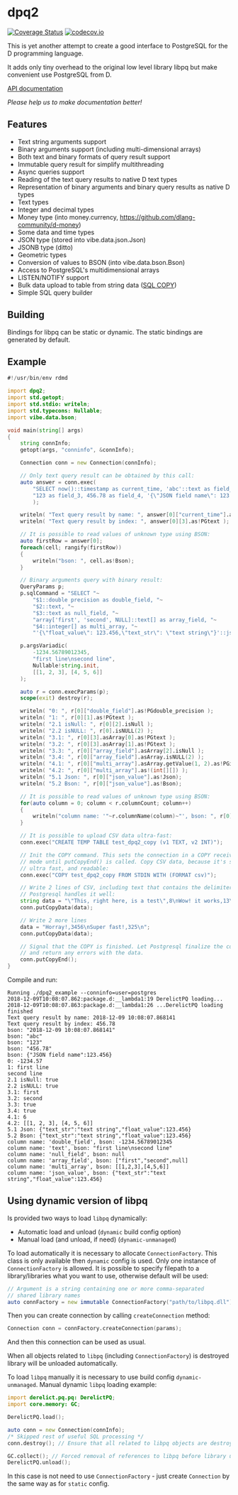 ﻿dpq2
====
[![Coverage Status](https://coveralls.io/repos/denizzzka/dpq2/badge.svg?branch=master)](https://coveralls.io/r/denizzzka/dpq2)
[![codecov.io](https://codecov.io/github/denizzzka/dpq2/coverage.svg?branch=master)](https://codecov.io/github/denizzzka/dpq2)

This is yet another attempt to create a good interface to PostgreSQL for the 
D programming language.

It adds only tiny overhead to the original low level library libpq but
make convenient use PostgreSQL from D.

[API documentation](https://denizzzka.github.io/dpq2)

_Please help us to make documentation better!_

Features
--------

* Text string arguments support
* Binary arguments support (including multi-dimensional arrays)
* Both text and binary formats of query result support
* Immutable query result for simplify multithreading
* Async queries support
* Reading of the text query results to native D text types
* Representation of binary arguments and binary query results as native D types
 * Text types
 * Integer and decimal types
 * Money type (into money.currency, https://github.com/dlang-community/d-money)
 * Some data and time types
 * JSON type (stored into vibe.data.json.Json)
 * JSONB type (ditto)
 * Geometric types
* Conversion of values to BSON (into vibe.data.bson.Bson)
* Access to PostgreSQL's multidimensional arrays
* LISTEN/NOTIFY support
* Bulk data upload to table from string data ([SQL COPY](https://www.postgresql.org/docs/current/sql-copy.html))
* Simple SQL query builder

Building
--------

Bindings for libpq can be static or dynamic.
The static bindings are generated by default.

Example
-------
```D
#!/usr/bin/env rdmd

import dpq2;
import std.getopt;
import std.stdio: writeln;
import std.typecons: Nullable;
import vibe.data.bson;

void main(string[] args)
{
    string connInfo;
    getopt(args, "conninfo", &connInfo);

    Connection conn = new Connection(connInfo);

    // Only text query result can be obtained by this call:
    auto answer = conn.exec(
        "SELECT now()::timestamp as current_time, 'abc'::text as field_name, "~
        "123 as field_3, 456.78 as field_4, '{\"JSON field name\": 123.456}'::json"
        );

    writeln( "Text query result by name: ", answer[0]["current_time"].as!PGtext );
    writeln( "Text query result by index: ", answer[0][3].as!PGtext );

    // It is possible to read values of unknown type using BSON:
    auto firstRow = answer[0];
    foreach(cell; rangify(firstRow))
    {
        writeln("bson: ", cell.as!Bson);
    }

    // Binary arguments query with binary result:
    QueryParams p;
    p.sqlCommand = "SELECT "~
        "$1::double precision as double_field, "~
        "$2::text, "~
        "$3::text as null_field, "~
        "array['first', 'second', NULL]::text[] as array_field, "~
        "$4::integer[] as multi_array, "~
        "'{\"float_value\": 123.456,\"text_str\": \"text string\"}'::json as json_value";

    p.argsVariadic(
        -1234.56789012345,
        "first line\nsecond line",
        Nullable!string.init,
        [[1, 2, 3], [4, 5, 6]]
    );

    auto r = conn.execParams(p);
    scope(exit) destroy(r);

    writeln( "0: ", r[0]["double_field"].as!PGdouble_precision );
    writeln( "1: ", r[0][1].as!PGtext );
    writeln( "2.1 isNull: ", r[0][2].isNull );
    writeln( "2.2 isNULL: ", r[0].isNULL(2) );
    writeln( "3.1: ", r[0][3].asArray[0].as!PGtext );
    writeln( "3.2: ", r[0][3].asArray[1].as!PGtext );
    writeln( "3.3: ", r[0]["array_field"].asArray[2].isNull );
    writeln( "3.4: ", r[0]["array_field"].asArray.isNULL(2) );
    writeln( "4.1: ", r[0]["multi_array"].asArray.getValue(1, 2).as!PGinteger );
    writeln( "4.2: ", r[0]["multi_array"].as!(int[][]) );
    writeln( "5.1 Json: ", r[0]["json_value"].as!Json);
    writeln( "5.2 Bson: ", r[0]["json_value"].as!Bson);

    // It is possible to read values of unknown type using BSON:
    for(auto column = 0; column < r.columnCount; column++)
    {
        writeln("column name: '"~r.columnName(column)~"', bson: ", r[0][column].as!Bson);
    }

    // It is possible to upload CSV data ultra-fast:
    conn.exec("CREATE TEMP TABLE test_dpq2_copy (v1 TEXT, v2 INT)");

    // Init the COPY command. This sets the connection in a COPY receive
    // mode until putCopyEnd() is called. Copy CSV data, because it's standard,
    // ultra fast, and readable:
    conn.exec("COPY test_dpq2_copy FROM STDIN WITH (FORMAT csv)");

    // Write 2 lines of CSV, including text that contains the delimiter.
    // Postgresql handles it well:
    string data = "\"This, right here, is a test\",8\nWow! it works,13\n";
    conn.putCopyData(data);

    // Write 2 more lines
    data = "Horray!,3456\nSuper fast!,325\n";
    conn.putCopyData(data);

    // Signal that the COPY is finished. Let Postgresql finalize the command
    // and return any errors with the data.
    conn.putCopyEnd();
}
```

Compile and run:
```
Running ./dpq2_example --conninfo=user=postgres
2018-12-09T10:08:07.862:package.d:__lambda1:19 DerelictPQ loading...
2018-12-09T10:08:07.863:package.d:__lambda1:26 ...DerelictPQ loading finished
Text query result by name: 2018-12-09 10:08:07.868141
Text query result by index: 456.78
bson: "2018-12-09 10:08:07.868141"
bson: "abc"
bson: "123"
bson: "456.78"
bson: {"JSON field name":123.456}
0: -1234.57
1: first line
second line
2.1 isNull: true
2.2 isNULL: true
3.1: first
3.2: second
3.3: true
3.4: true
4.1: 6
4.2: [[1, 2, 3], [4, 5, 6]]
5.1 Json: {"text_str":"text string","float_value":123.456}
5.2 Bson: {"text_str":"text string","float_value":123.456}
column name: 'double_field', bson: -1234.56789012345
column name: 'text', bson: "first line\nsecond line"
column name: 'null_field', bson: null
column name: 'array_field', bson: ["first","second",null]
column name: 'multi_array', bson: [[1,2,3],[4,5,6]]
column name: 'json_value', bson: {"text_str":"text string","float_value":123.456}
```

Using dynamic version of libpq
--------
Is provided two ways to load `libpq` dynamically:

* Automatic load and unload (`dynamic` build config option)
* Manual load (and unload, if need) (`dynamic-unmanaged`)

To load automatically it is necessary to allocate `ConnectionFactory`.
This class is only available then `dynamic` config is used.
Only one instance of `ConnectionFactory` is allowed.
It is possible to specify filepath to a library/libraries what you want to use, otherwise default will be used:
```D
// Argument is a string containing one or more comma-separated
// shared library names
auto connFactory = new immutable ConnectionFactory("path/to/libpq.dll");
```

Then you can create connection by calling `createConnection` method:
```D
Connection conn = connFactory.createConnection(params);
```
And then this connection can be used as usual.

When all objects related to `libpq` (including `ConnectionFactory`) is destroyed library will be unloaded automatically.

To load `libpq` manually it is necessary to use build config `dynamic-unmanaged`.
Manual dynamic `libpq` loading example:
```D
import derelict.pq.pq: DerelictPQ;
import core.memory: GC;

DerelictPQ.load();

auto conn = new Connection(connInfo);
/* Skipped rest of useful SQL processing */
conn.destroy(); // Ensure that all related to libpq objects are destroyed

GC.collect(); // Forced removal of references to libpq before library unload
DerelictPQ.unload();
```
In this case is not need to use `ConnectionFactory` - just create `Connection` by the same way as for `static` config.
